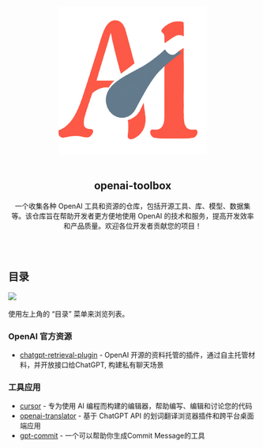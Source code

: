 <p align="center">
  <br>
  <img width="300" src="./assets/logo.png" alt="logo of openai-toolbox repository">
  <br>
  <br>
</p>

<h2 align='center'>openai-toolbox</h2>

<p align='center'>
一个收集各种 OpenAI 工具和资源的仓库，包括开源工具、库、模型、数据集等。该仓库旨在帮助开发者更方便地使用 OpenAI 的技术和服务，提高开发效率和产品质量。欢迎各位开发者贡献您的项目！
</p>
<br><br>

## 目录

<img src="https://user-images.githubusercontent.com/11247099/112722104-819b8a80-8f42-11eb-82f5-dfc2dd5d8a77.png" height="32" />

使用左上角的 “目录” 菜单来浏览列表。

### OpenAI 官方资源
- [chatgpt-retrieval-plugin](https://github.com/openai/chatgpt-retrieval-plugin) - OpenAI 开源的资料托管的插件，通过自主托管材料，并开放接口给ChatGPT, 构建私有聊天场景

### 工具应用

- [cursor](https://github.com/getcursor/cursor) - 专为使用 AI 编程而构建的编辑器，帮助编写、编辑和讨论您的代码
- [openai-translator](https://github.com/yetone/openai-translator) - 基于 ChatGPT API 的划词翻译浏览器插件和跨平台桌面端应用
- [gpt-commit](https://github.com/zurawiki/gptcommit) - 一个可以帮助你生成Commit Message的工具
